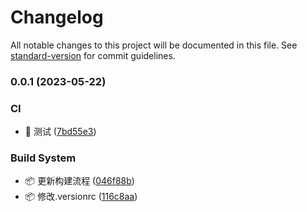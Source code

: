 # Changelog

All notable changes to this project will be documented in this file. See [standard-version](https://github.com/conventional-changelog/standard-version) for commit guidelines.

### 0.0.1 (2023-05-22)


### CI

* 🎡 测试 ([7bd55e3](https://github.com/lucky-mouse-14/whoojs/commit/7bd55e37317c0df058cdb37f79f3f6cb5ed922ff))


### Build System

* 📦️ 更新构建流程 ([046f88b](https://github.com/lucky-mouse-14/whoojs/commit/046f88bc690cfbdd98eec3613dec71d3d0d1d1da))
* 📦️ 修改.versionrc ([116c8aa](https://github.com/lucky-mouse-14/whoojs/commit/116c8aab3f3a1529d0405f8d60dd88344f8183d7))
